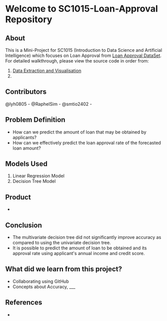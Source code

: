 # Welcome to SC1015-Loan-Approval Repository
## About
This is a Mini-Project for SC1015 (Introduction to Data Science and Artificial Intelligence) which focuses on Loan Approval from [Loan Approval DataSet](https://www.kaggle.com/datasets/architsharma01/loan-approval-prediction-dataset). For detailed walkthrough, please view the source code in order from:
1. [Data Extraction and Visualisation](1.Data_Extraction_and_Visualisation.ipynb)
2. 

## Contributors
@lyh0805 - 
@RaphelSim - 
@smtio2402 - 

## Problem Definition
- How can we predict the amount of loan that may be obtained by applicants?
- How can we effectively predict the loan approval rate of the forecasted loan amount?

## Models Used
1. Linear Regression Model
2. Decision Tree Model

## Product
- 

## Conclusion
- The multivariate decision tree did not significantly improve accuracy as compared to using the univariate decision tree.
- It is possible to predict the amount of loan to be obtained and its approval rate using applicant's annual income and credit score.

## What did we learn from this project?
- Collaborating using GitHub
- Concepts about Accuracy, ___

## References 
- 
